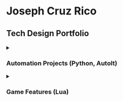 # Joseph Cruz Rico
## Tech Design Portfolio

<details>
    
<summary>
    
### Automation Projects (Python, AutoIt)
</summary>
    
    
#### ⚙ Streamlined Icon Generation
<details>
    
    
<summary>
As a Technical Designer, a large part of my job is to design and implement tools that streamline art workflows...
</summary>

This mini-project allowed artists to automatically generate icons for hundreds of objects at the click of a button, saving countless hours of work for them, had they done each icon manually.


I would later automate the importing process as well, since batch importing was not supported in our engine.

![Automated icon rendering in Blender](https://github.com/cruzrico4/Tech-Design-Portfolio/blob/main/Projects/Automation/Media/ScrollingAutomatedIcons.gif)

```Python
########################################################
# Last updated: 08/22/2022
# 
# Renders transparent png images of each mesh objects 
# in the current scene using the current active camera
# and exports to a given directory
# 
########################################################
import bpy
import os

#Get file path for prefixing exported .obj's
file_path = bpy.data.filepath
filepath_split = os.path.split(file_path) #list with [path, name]
desktop = os.path.join(os.path.join(os.environ['USERPROFILE']), 'Desktop')
#Export path
abs_path = desktop + "\\ReworldProjects\\MobileCreationTool\\Guns\\"

all_obj = bpy.context.scene.objects

#Uncheck all objects render
for obj in all_obj:
    if(obj.type == "MESH"):
        obj.hide_render = True

#Set BG transparent
bpy.context.scene.render.film_transparent = True

for obj in all_obj:
    if(obj.type == "MESH"):
        prefix_string = str.split(str(obj.users_collection[0].name), ".")[0]
        #construct export path
        export_path = abs_path + bpy.context.scene.name + "\\" + "BeautyRenders" + "\\" + prefix_string + "\\"
        ext = ".png"
        #make path if it doesn't exist
        if not os.path.isdir(export_path):
            os.makedirs(export_path)
        bpy.ops.object.select_all(action="DESELECT")
        obj.select_set(True)
        obj.hide_render = False
        bpy.context.scene.render.filepath = export_path + str.split(obj.name,".")[0] + ext
        bpy.ops.render.render(write_still = 1)
        obj.hide_render = True
```
</details>

----
    
#### ⚙ Exporting Assets With Smallest Collective Bounds
    
<details>
    
<summary>
Many assets needed to be exported individually, but also needed to have the same origin, which this project solved...
    
</summary>
    
This was an interesting problem that allowed me to explore more ways to automate processing assets to optimize their usability for specific purposes in engine. The following image shows the bounds needed, based on many individual objects (the roof, chimney, walls, door, and steps), in order to place them all at one location and maintain their visual offset from one another.
    
![Smallest bounds of multiple objects](https://github.com/cruzrico4/Tech-Design-Portfolio/blob/main/Projects/Automation/Media/AssetBounds.jpeg)

    
<details>
    
<summary>
The Code:

</summary>

```Python
import bpy
import os
from pathlib import Path

maxXName = "NONE"
maxYName = "NONE"
maxZName = "NONE"
minXName = "NONE"
minYName = "NONE"
minZName = "NONE"
maxX = 0
maxY = 0
maxZ = 0
minX = 999999999999
minY = 999999999999
minZ = 999999999999
tinyScale = 0.00001
boundObs = []
expObs = []
desktop = os.path.join(os.path.join(os.environ['USERPROFILE']), 'Desktop')
prefix_string = bpy.context.active_object.users_collection[0].name

#maxZ,maxY,maxX,minZ,minY,minX
for obj in bpy.context.selected_objects:
    expObs.append(obj)
    if obj is not None and obj.type == "MESH":
        mesh = obj.data
        for vert in mesh.vertices:
            globalVert = obj.matrix_world @ vert.co
            if maxZ < globalVert[2]:
                maxZ = globalVert[2]
                maxZName = obj.name
            if maxY < globalVert[1]:
                maxY = globalVert[1]
                maxYName = obj.name
            if maxX < globalVert[0]:
                maxX = globalVert[0]
                maxXName = obj.name
            if minZ > globalVert[2]:
                minZ = globalVert[2]
                minZName = obj.name
            if minY > globalVert[1]:
                minY = globalVert[1]
                minYName = obj.name
            if minX > globalVert[0]:
                minX = globalVert[0]
                minXName = obj.name

print(maxXName," has a bound at X = ",maxX)
print(maxYName," has a bound at Y = ",maxY)
print(maxZName," has a bound at Z = ",maxZ)
bpy.ops.mesh.primitive_cube_add(location=(maxX,maxY,maxZ))
bpy.context.active_object.name = "UpperBound"
bpy.context.active_object.scale.x = tinyScale
bpy.context.active_object.scale.y = tinyScale
bpy.context.active_object.scale.z = tinyScale
boundObs.append(bpy.data.objects["UpperBound"])

print(minXName," has a bound at X = ",minX)
print(minYName," has a bound at Y = ",minY)
print(minZName," has a bound at Z = ",minZ)
bpy.ops.mesh.primitive_cube_add(location=(minX,minY,minZ))
bpy.context.active_object.name = "LowerBound"
bpy.context.active_object.scale.x = tinyScale
bpy.context.active_object.scale.y = tinyScale
bpy.context.active_object.scale.z = tinyScale
boundObs.append(bpy.data.objects["LowerBound"])

ctx = bpy.context.copy()

# one of the objects to join
ctx['active_object'] = boundObs[0]

ctx['selected_objects'] = ctx["selected_editable_objects"] = boundObs

bpy.ops.object.join(ctx)

##========================================================================
##========================================================================
##========================================================================

#Get file path for prefixing exported .obj's
file_path = bpy.data.filepath
filepath_split = os.path.split(file_path) #list with [path, name]
print(prefix_string)

#construct export path
export_path = desktop + "\\ReworldObjects\\MobileCreationTool\\Objects\\Props" + "\\" + prefix_string + "\\"
ext = ".obj"

#make path if not exist
if not os.path.isdir(export_path):
    os.makedirs(export_path)

#export all selected objects to export_path
for obj in expObs: 
    bpy.ops.object.select_all(action="DESELECT")
    obj.select_set(True)
    bpy.data.objects["UpperBound"].select_set(True)
    full_path = export_path + prefix_string + "_" + str.split(obj.name,".")[0] + ext
    print(full_path)
    bpy.ops.export_scene.obj(filepath=full_path,use_selection=True)
bpy.ops.object.select_all(action="DESELECT")
bpy.data.objects["UpperBound"].select_set(True)
bpy.ops.object.delete()
```
</details>
    
</details>
        
----
    
#### ⚙ Automated Asset Importing

<details>
<summary>
This project set out to address the problem of getting the sheer volume of assets the team had created into the editor, since it had no built-in batch importing function...
</summary>

</details>
    
----

#### ⚙ Automated Avatar Rigging

<details>
<summary>
This problem is similar to the last one, but added on the functionality to directly apply .fbx objects to the body parts of our characters in engine, and apply external data to the character rig in order to achieve a perfect 1:1 replacement...
</summary>

Since engine didn't natively allow importing single .fbx character model and rigs, we needed a way to quickly export characters piecemeal and reconstruct them in engine, while retaining joint data.

My solution was to batch export character body parts as .fbx files and write their joint data to .json. I then used an AutoIt script to automate clicks that imported each body part to its correct position, and applied the joint data from the .json file.

Again, this solution saved innumerable hours of rigging by hand, and allowed artists to see their rigged models in-engine extremely quickly, and allowed them to make changes as needed without wasting time.

An example of a character model that needed to have its body parts, as well as position, size, and joint data updated:

<img src="https://github.com/cruzrico4/Tech-Design-Portfolio/blob/main/Projects/Automation/Media/NewAvatar.png" width="512px" height="512px" />
<!---![Avatar that needed to be imported](https://github.com/cruzrico4/Tech-Design-Portfolio/blob/main/Projects/Automation/Media/NewAvatar.png =512x512)--->

The following gif shows the new model's .fbx body parts, position, scale, and joint data being updated automatically using AutoIt in lieu of built-in functionality:

![Automated Avatar Rigging Gif](https://github.com/cruzrico4/Tech-Design-Portfolio/blob/main/Projects/Automation/Media/AvatarBuilder.gif)
</details>

----

</details>

<details>

<summary>
    
### Game Features (Lua)

</summary>

#### 🎮 Intro Camera Sequence

<details>

<summary>
I'm all about the little features that add that bit of razzle-dazzle to the game, and this project is one example of that...
</summary>

Upon loading into a new world, our players were to be presented with a bird's eye panoramic rotation view of the new environment. This required a bit of engineering to pull off, but achieved a very satisfying effect.
	
![Bird's-eye rotation intro cam](https://github.com/cruzrico4/Tech-Design-Portfolio/blob/main/Projects/Automation/Media/IntroCamGif.gif)
	
<details>
	
<summary>
And the code:
</summary>
	
```Lua
local CameraIntro = {}
CameraIntro.__index = CameraIntro

function CameraIntro.New()
	local self = setmetatable({}, CameraIntro)
	self:Init()
	return self
end--New()

function CameraIntro:Init()
	self.TweenService = GetService("TweenService")
	self.Skip = CommonStorage["Resource"]["FTUE"]["FTUEBase"]["SkipButton"]:Clone(GameUI)
	self.Skip.IsVisible = false
	self.IsIntroOver = false
end--Init()

function CameraIntro:Run()
	local target = WorkSpace.HomeworldMap.IntroCamTarget
	local player = Players:GetLocalPlayer()
	local ava = player.Avatar
	--Needed to calculate end position of turnaround part to avatar transition
	local avaMidHeight = 1.3/2
	GameUI.UIJoystick.IsVisible = false
	--Remove control from player
	ava.AvatarStatusSwitch = false
	self.OriginalCam = {}
	self.OriginalCam.Subject         = WorkSpace.CurCamera.Subject
	self.OriginalCam.Offset          = WorkSpace.CurCamera.Offset          
	self.OriginalCam.MaxZoomDistance = WorkSpace.CurCamera.MaxZoomDistance
	self.OriginalCam.Distance        = WorkSpace.CurCamera.Distance            
	self.OriginalCam.Occlusion       = WorkSpace.CurCamera.Occlusion                
	self.OriginalCam.Transparency    = WorkSpace.CurCamera.Transparency                

	--Initial camera settings for turnaround
	WorkSpace.CurCamera.Subject = target
	WorkSpace.CurCamera.Offset = Vector3.New(0,0.5,0)
	WorkSpace.CurCamera.MaxZoomDistance = 200
	WorkSpace.CurCamera.Distance = 30
	WorkSpace.CurCamera.Occlusion = false
	WorkSpace.CurCamera.Transparency = 1
	WorkSpace.CurCamera.Distance = 40
	WorkSpace.CurCamera.Pitch = 35
	WorkSpace.CurCamera.Yaw = 0

	--Tween to 360° rotate around starting area
	local rotTweenInfo = {
		duration = 8000,
		easing = "inOutQuad",

	}
	local rotProps = {
		Yaw = 360
	}

	--Tween to change camera subject from target part to avatar
	local changeSubjectTweenInfo = {
		duration = 3000,
		easing = "inOutQuad",
	}

	local zoomDistanceInfo = {
		duration = 3000,
		easing = "inOutQuad"
	}
	local zoomDistanceProps = {
		Distance = 2,
		--	Pitch = 25,
	}
	local zoomPitchDownInfo = {
		duration = 2300,
		easing = "inOutQuad"
	}
	local zoomPitchDownProps = {
		--	Distance = 2,
		Pitch = 5,
	}
	local zoomPitchUpInfo = {
		duration = 700,
		easing = "inOutQuad"
	}
	local zoomPitchUpProps = {
		--	Distance = 2,
		Pitch = 20,
	}
	local changeSubjectTweenProps = {	
		--This is the position that lines up perfectly when the avatar is the camera subject
		Position = ava.Position + Vector3.New(0,avaMidHeight+.4301,0),
	}

	local introCamTween = self.TweenService:CreateTween(WorkSpace.CurCamera, rotTweenInfo,rotProps)
	local tweenTargetPos = self.TweenService:CreateTween(target,changeSubjectTweenInfo,changeSubjectTweenProps)
	local zoomDistanceTween = self.TweenService:CreateTween(WorkSpace.CurCamera,zoomDistanceInfo,zoomDistanceProps)
	local zoomPitchDownTween = self.TweenService:CreateTween(WorkSpace.CurCamera,zoomPitchDownInfo,zoomPitchDownProps)

	local function IntroDone()
		introCamTween:Stop()
		tweenTargetPos:Stop()
		zoomDistanceTween:Stop()
		zoomPitchDownTween:Stop()
		GameUI.UIJoystick.IsVisible = true
		WorkSpace.CurCamera.Offset           = self.OriginalCam.Offset                    
		WorkSpace.CurCamera.MaxZoomDistance  = self.OriginalCam.MaxZoomDistance 
		WorkSpace.CurCamera.Distance         = self.OriginalCam.Distance                 
		WorkSpace.CurCamera.Occlusion        = self.OriginalCam.Occlusion                      
		WorkSpace.CurCamera.Transparency     = self.OriginalCam.Transparency     
		WorkSpace.CurCamera.Position = Vector3(-29.3786,2.1494,-22.5093)
		WorkSpace.CurCamera.Pitch = 20
		--Return control to player, reset default camera settings
		WorkSpace.CurCamera.Subject = ava
		ava.AvatarStatusSwitch = true
		self.Skip:Destroy()
		self.IsIntroOver = true
	end
	local function SkipFunc()
		IntroDone()
		self.IsSkipped = true
		FTUEHelper:FirstScenarioOver()
	end
	self.Skip.OnClick:Connect(SkipFunc)

	introCamTween:Play()
	introCamTween:OnComplete(function()
			tweenTargetPos:Play()
			zoomDistanceTween:Play()
			zoomPitchDownTween:Play()
			zoomPitchDownTween:OnComplete(function()
					local zoomPitchUpTween = self.TweenService:CreateTween(WorkSpace.CurCamera,zoomPitchUpInfo,zoomPitchUpProps)
					zoomPitchUpTween:Play()
				end
			)
			zoomDistanceTween:OnComplete(IntroDone)
		end
	)
end

return CameraIntro
```
</details>

</details>

#### 🎮 User Interface - Toast Notification

<details>

<summary>
Building off of the last feature, I think every facet of the User Interface should look smooth...
</summary>

</details>
	
</details>
